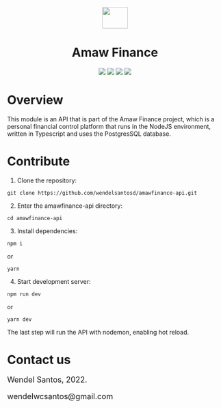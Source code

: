 <div align="center">
    <img src="https://uploaddeimagens.com.br/images/003/933/432/original/logo.png?1657291743" height="50" width="60" align="center">
</div>
<div>
<h1 align="center">
Amaw Finance
</h1>
</div>

<div align="center">

<img src="https://img.shields.io/badge/Typescript-4.5.4-blue">

<img src="https://img.shields.io/badge/Express-4.17.2-blue">

<img src="https://img.shields.io/badge/NodeJS-16.16.0-green">

<img src="https://img.shields.io/badge/Projeto-Amaw%20Finance-B22222">

</div>

# Overview

This module is an API that is part of the Amaw Finance project, which is a personal financial control platform that runs in the NodeJS environment, written in Typescript and uses the PostgresSQL database.

# Contribute

1. Clone the repository:

```shell
git clone https://github.com/wendelsantosd/amawfinance-api.git
```

2. Enter the amawfinance-api directory:

```shell
cd amawfinance-api
```

3. Install dependencies:

```shell
npm i
```

or

```shell
yarn
```

4. Start development server:

```shell
npm run dev
```

or

```shell
yarn dev
```

The last step will run the API with nodemon, enabling hot reload.

# Contact us

<p style="font-size: 18px;">
Wendel Santos, 2022.
</p>
<p style="font-size: 18px;">
wendelwcsantos@gmail.com
</p>
